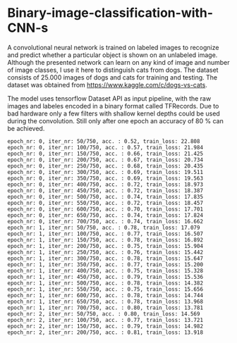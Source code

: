 # Binary-image-classification-with-CNN-s

A convolutional neural network is trained on labeled images to recognize and predict whether a particular object is shown on an unlabeled image. Although the presented network can learn on any kind of image and number of image classes, I use it here to distinguish cats from dogs. The dataset consists of 25.000 images of dogs and cats for training and testing. The dataset was obtained from https://www.kaggle.com/c/dogs-vs-cats.

The model uses tensorflow Dataset API as input pipeline, with the raw images and labeles encoded in a binary format called TFRecords.
Due to bad hardware only a few filters with shallow kernel depths could be used during the convolution. Still only after one epoch an accuracy of 80 % can be achieved.

    epoch_nr: 0, iter_nr: 50/750, acc. : 0.52, train_loss: 22.808
    epoch_nr: 0, iter_nr: 100/750, acc. : 0.57, train_loss: 21.984
    epoch_nr: 0, iter_nr: 150/750, acc. : 0.66, train_loss: 21.425
    epoch_nr: 0, iter_nr: 200/750, acc. : 0.67, train_loss: 20.734
    epoch_nr: 0, iter_nr: 250/750, acc. : 0.68, train_loss: 20.435
    epoch_nr: 0, iter_nr: 300/750, acc. : 0.69, train_loss: 19.511
    epoch_nr: 0, iter_nr: 350/750, acc. : 0.69, train_loss: 19.563
    epoch_nr: 0, iter_nr: 400/750, acc. : 0.72, train_loss: 18.973
    epoch_nr: 0, iter_nr: 450/750, acc. : 0.72, train_loss: 18.387
    epoch_nr: 0, iter_nr: 500/750, acc. : 0.74, train_loss: 17.835
    epoch_nr: 0, iter_nr: 550/750, acc. : 0.72, train_loss: 18.457
    epoch_nr: 0, iter_nr: 600/750, acc. : 0.70, train_loss: 17.701
    epoch_nr: 0, iter_nr: 650/750, acc. : 0.74, train_loss: 17.824
    epoch_nr: 0, iter_nr: 700/750, acc. : 0.74, train_loss: 16.662
    epoch_nr: 1, iter_nr: 50/750, acc. : 0.78, train_loss: 17.079
    epoch_nr: 1, iter_nr: 100/750, acc. : 0.77, train_loss: 16.507
    epoch_nr: 1, iter_nr: 150/750, acc. : 0.78, train_loss: 16.892
    epoch_nr: 1, iter_nr: 200/750, acc. : 0.75, train_loss: 15.904
    epoch_nr: 1, iter_nr: 250/750, acc. : 0.76, train_loss: 15.442
    epoch_nr: 1, iter_nr: 300/750, acc. : 0.78, train_loss: 15.647
    epoch_nr: 1, iter_nr: 350/750, acc. : 0.77, train_loss: 15.200
    epoch_nr: 1, iter_nr: 400/750, acc. : 0.75, train_loss: 15.328
    epoch_nr: 1, iter_nr: 450/750, acc. : 0.79, train_loss: 15.536
    epoch_nr: 1, iter_nr: 500/750, acc. : 0.78, train_loss: 14.382
    epoch_nr: 1, iter_nr: 550/750, acc. : 0.75, train_loss: 15.656
    epoch_nr: 1, iter_nr: 600/750, acc. : 0.78, train_loss: 14.744
    epoch_nr: 1, iter_nr: 650/750, acc. : 0.78, train_loss: 13.968
    epoch_nr: 1, iter_nr: 700/750, acc. : 0.80, train_loss: 13.781
    epoch_nr: 2, iter_nr: 50/750, acc. : 0.80, train_loss: 14.569
    epoch_nr: 2, iter_nr: 100/750, acc. : 0.77, train_loss: 13.721
    epoch_nr: 2, iter_nr: 150/750, acc. : 0.79, train_loss: 14.982
    epoch_nr: 2, iter_nr: 200/750, acc. : 0.81, train_loss: 13.918
